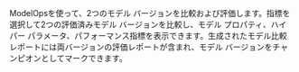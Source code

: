 ModelOpsを使って、2つのモデル バージョンを比較および評価します。指標を選択して2つの評価済みモデル バージョンを比較し、モデル プロパティ、ハイパー パラメータ、パフォーマンス指標を表示できます。生成されたモデル比較レポートには両バージョンの評価レポートが含まれ、モデル バージョンをチャンピオンとしてマークできます。

